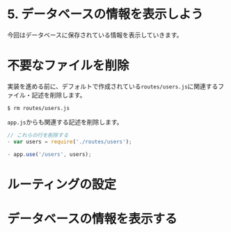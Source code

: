 # 5. データベースの情報を表示しよう
今回はデータベースに保存されている情報を表示していきます。

# 不要なファイルを削除
実装を進める前に、デフォルトで作成されている`routes/users.js`に関連するファイル・記述を削除します。

```
$ rm routes/users.js
```

`app.js`からも関連する記述を削除します。

```app.js
// これらの行を削除する
- var users = require('./routes/users');

- app.use('/users', users);
```

# ルーティングの設定

# データベースの情報を表示する

